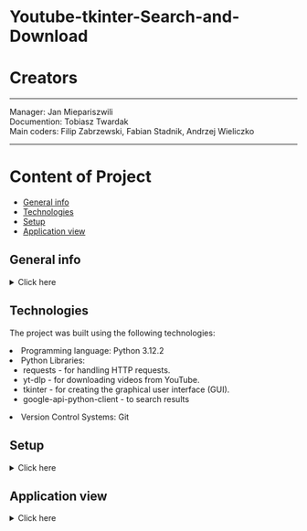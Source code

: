 # Youtube-tkinter-Search-and-Download

# Creators
--------------------------------------------------

Manager: Jan Miepariszwili<br>
Documention: Tobiasz Twardak <br>
Main coders: Filip Zabrzewski, Fabian Stadnik, Andrzej Wieliczko

---------------------------------------------------



# Content of Project
* [General info](#general-info)
* [Technologies](#technologies)
* [Setup](#setup)
* [Application view](#application-view)




## General info
<details>

<summary>Click here</summary>
<li>The program is designed for searching YouTube videos and downloading them.<br><br>
<li>It allows users to quickly and easily download YouTube videos.<br><br>
<li>The main advantage of this program is that it eliminates the need for a YouTube Premium subscription, which is required for direct downloads on YouTube.
</details>


## Technologies
The project was built using the following technologies: <br>
<li>Programming language: Python 3.12.2 <br>
<li>Python Libraries:
<ul><li>requests - for handling HTTP requests.<br>
<li>yt-dlp - for downloading videos from YouTube.<br>
<li>tkinter - for creating the graphical user interface (GUI).<br>
<li>google-api-python-client - to search results
</ul><li>Version Control Systems: Git



## Setup
<details>
<summary>Click here </summary>
1. Create your API key by following the instructions below. <br><br>
2. Type the command 'python install.py' in the console, and all the required libraries will be downloaded automatically. <br><br>
3. Run the GUI2.py file.<br> <br>
4. Enter the name of the video you are interested in into the search field. After clicking on your chosen result, our program will immediately start downloading it in MP4 format.<br> <br>
5. The video will be downloaded to your computer.


### Instruction for creating an API key
<details>
<summary>Click here</summary>
1. Open google cloud<br>
2. Search youtube data api v3<br>
3. Click enable and manage<br>
<img src ="first screen.png" width = 40% height = 40%> </img> <br>
4. Open credentials tab, click create credentials and API<br>
<img src ="second screen.png" width = 40% height = 40%> </img> <br>
5. Copy your api key and open file API.py in youtube-tkinter-search-and-download folder
<br>
6. Paste your api in variable API = ""

</details>
</details>



## Application view
<details>
    
<summary>Click here</summary>




<img src="obrazek2.png">
</details>
